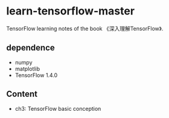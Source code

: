 # learn-tensorflow-master
TensorFlow learning notes of the book 《深入理解TensorFlow》.

## dependence
 - numpy
 - matplotlib
 - TensorFlow 1.4.0
 
## Content
 - ch3: TensorFlow basic conception
